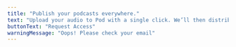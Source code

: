 ```yaml
---
title: "Publish your podcasts everywhere."
text: "Upload your audio to Pod with a single click. We’ll then distribute your podcast to Spotify, Apple Podcasts, Google Podcasts, Pocket Casts and more!"
buttonText: "Request Access"
warningMessage: "Oops! Please check your email"
---
```

